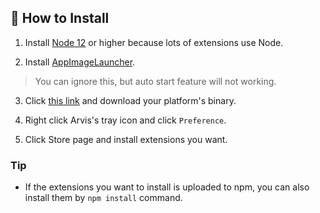 ## 🌈 How to Install

1. Install [Node 12](https://nodejs.org/ko/download/) or higher because lots of extensions use Node.

2. Install [AppImageLauncher](https://github.com/TheAssassin/AppImageLauncher). 

> You can ignore this, but auto start feature will not working.

3. Click [this link](https://github.com/jopemachine/arvis/releases) and download your platform's binary.

4. Right click Arvis's tray icon and click `Preference`.

5. Click Store page and install extensions you want.

### Tip

* If the extensions you want to install is uploaded to npm, you can also install them by `npm install` command.